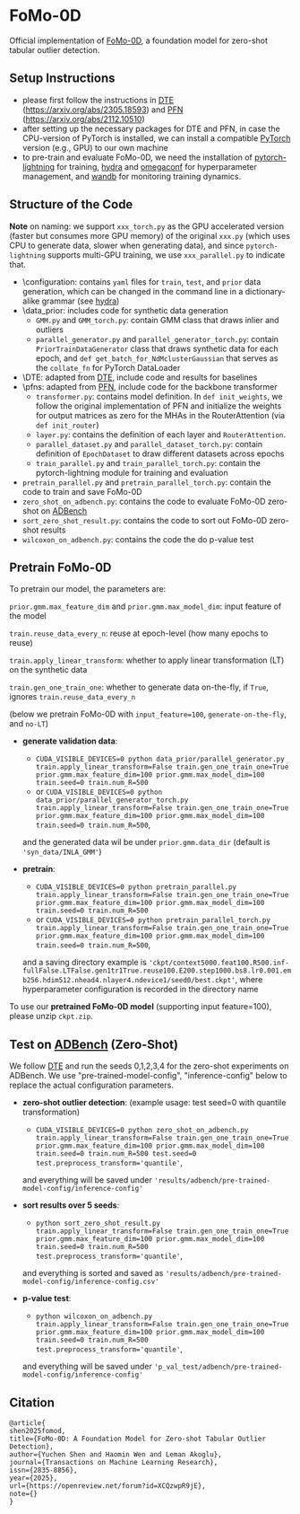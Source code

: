 # FoMo-0D
Official implementation of [FoMo-0D](https://arxiv.org/abs/2409.05672), a foundation model for zero-shot tabular outlier detection.

## Setup Instructions
- please first follow the instructions in [DTE](https://github.com/vicliv/DTE/tree/main) (https://arxiv.org/abs/2305.18593) and [PFN](https://github.com/automl/PFNs) (https://arxiv.org/abs/2112.10510)
- after setting up the necessary packages for DTE and PFN, in case the CPU-version of PyTorch is installed, we can install a compatible [PyTorch](https://pytorch.org/get-started/locally/) version (e.g., GPU) to our own machine
- to pre-train and evaluate FoMo-0D, we need the installation of [pytorch-lightning](https://pypi.org/project/pytorch-lightning/) for training, [hydra](https://hydra.cc/docs/intro/) and [omegaconf](https://pypi.org/project/omegaconf/) for hyperparameter management, and [wandb](https://pypi.org/project/wandb/) for monitoring training dynamics.

## Structure of the Code
**Note** on naming: we support `xxx_torch.py` as the GPU accelerated version (faster but consumes more GPU memory) of the original `xxx.py` (which uses CPU to generate data, slower when generating data), and since `pytorch-lightning` supports multi-GPU training, we use `xxx_parallel.py` to indicate that.
- \configuration: contains `yaml` files for `train`, `test`, and `prior` data generation, which can be changed in the command line in a dictionary-alike grammar (see [hydra](https://hydra.cc/docs/intro/))
- \data_prior: includes code for synthetic data generation
  - `GMM.py` and `GMM_torch.py`: contain GMM class that draws inlier and outliers
  - `parallel_generator.py` and `parallel_generator_torch.py`: contain `PriorTrainDataGenerator` class that draws synthetic data for each epoch, and `def get_batch_for_NdMclusterGaussian` that serves as the `collate_fn` for PyTorch DataLoader
- \DTE: adapted from [DTE](https://github.com/vicliv/DTE/tree/main), include code and results for baselines
- \pfns: adapted from [PFN](https://github.com/automl/PFNs), include code for the backbone transformer
  - `transformer.py`: contains model definition. In `def init_weights`, we follow the original implementation of PFN and initialize the weights for output matrices as zero for the MHAs in the RouterAttention (via `def init_router`)
  - `layer.py`: contains the definition of each layer and `RouterAttention`. 
  - `parallel_dataset.py` and `parallel_dataset_torch.py`: contain definition of `EpochDataset` to draw different datasets across epochs
  - `train_parallel.py` and `train_parallel_torch.py`: contain the pytorch-lightning module for training and evaluation
- `pretrain_parallel.py` and `pretrain_parallel_torch.py`: contain the code to train and save FoMo-0D
- `zero_shot_on_adbench.py`: contains the code to evaluate FoMo-0D zero-shot on [ADBench](https://arxiv.org/abs/2206.09426)
- `sort_zero_shot_result.py`: contains the code to sort out FoMo-0D zero-shot results
- `wilcoxon_on_adbench.py`: contains the code the do p-value test


## Pretrain FoMo-0D

To pretrain our model, the parameters are:

`prior.gmm.max_feature_dim` and `prior.gmm.max_model_dim`: input feature of the model

`train.reuse_data_every_n`: reuse at epoch-level (how many epochs to reuse)

`train.apply_linear_transform`: whether to apply linear transformation (LT) on the synthetic data

`train.gen_one_train_one`: whether to generate data on-the-fly, if `True`, ignores `train.reuse_data_every_n`

(below we pretrain FoMo-0D with `input_feature=100`, `generate-on-the-fly`, and `no-LT`)
- **generate validation data**: 
  - `CUDA_VISIBLE_DEVICES=0 python data_prior/parallel_generator.py train.apply_linear_transform=False train.gen_one_train_one=True prior.gmm.max_feature_dim=100 prior.gmm.max_model_dim=100 train.seed=0 train.num_R=500` 
  - or `CUDA_VISIBLE_DEVICES=0 python data_prior/parallel_generator_torch.py train.apply_linear_transform=False train.gen_one_train_one=True prior.gmm.max_feature_dim=100 prior.gmm.max_model_dim=100 train.seed=0 train.num_R=500`, 

  and the generated data wil be under `prior.gmm.data_dir` (default is `'syn_data/INLA_GMM'`)
- **pretrain**: 
  - `CUDA_VISIBLE_DEVICES=0 python pretrain_parallel.py train.apply_linear_transform=False train.gen_one_train_one=True prior.gmm.max_feature_dim=100 prior.gmm.max_model_dim=100 train.seed=0 train.num_R=500` 
  - or `CUDA_VISIBLE_DEVICES=0 python pretrain_parallel_torch.py train.apply_linear_transform=False train.gen_one_train_one=True prior.gmm.max_feature_dim=100 prior.gmm.max_model_dim=100 train.seed=0 train.num_R=500`, 
  
  and a saving directory example is `'ckpt/context5000.feat100.R500.inf-fullFalse.LTFalse.gen1tr1True.reuse100.E200.step1000.bs8.lr0.001.emb256.hdim512.nhead4.nlayer4.ndevice1/seed0/best.ckpt'`, where hyperparameter configuration is recorded in the directory name

To use our **pretrained FoMo-0D model** (supporting input feature=100), please unzip `ckpt.zip`.

## Test on [ADBench](https://arxiv.org/abs/2206.09426) (Zero-Shot)
We follow [DTE](https://arxiv.org/abs/2305.18593) and run the seeds 0,1,2,3,4 for the zero-shot experiments on ADBench. We use "pre-trained-model-config", "inference-config" below to replace the actual configuration parameters. 
- **zero-shot outlier detection**: (example usage: test seed=0 with quantile transformation) 
  - `CUDA_VISIBLE_DEVICES=0 python zero_shot_on_adbench.py train.apply_linear_transform=False train.gen_one_train_one=True prior.gmm.max_feature_dim=100 prior.gmm.max_model_dim=100 train.seed=0 train.num_R=500 test.seed=0 test.preprocess_transform='quantile'`, 
    
  and everything will be saved under `'results/adbench/pre-trained-model-config/inference-config'`
- **sort results over 5 seeds**: 
  - `python sort_zero_shot_result.py train.apply_linear_transform=False train.gen_one_train_one=True prior.gmm.max_feature_dim=100 prior.gmm.max_model_dim=100 train.seed=0 train.num_R=500 test.preprocess_transform='quantile'`,
  
  and everything is sorted and saved as `'results/adbench/pre-trained-model-config/inference-config.csv'`
- **p-value test**: 
  - `python wilcoxon_on_adbench.py train.apply_linear_transform=False train.gen_one_train_one=True prior.gmm.max_feature_dim=100 prior.gmm.max_model_dim=100 train.seed=0 train.num_R=500 test.preprocess_transform='quantile'`,
  
  and everything will be saved under `'p_val_test/adbench/pre-trained-model-config/inference-config'`

## Citation
```
@article{
shen2025fomod,
title={FoMo-0D: A Foundation Model for Zero-shot Tabular Outlier Detection},
author={Yuchen Shen and Haomin Wen and Leman Akoglu},
journal={Transactions on Machine Learning Research},
issn={2835-8856},
year={2025},
url={https://openreview.net/forum?id=XCQzwpR9jE},
note={}
}
```

